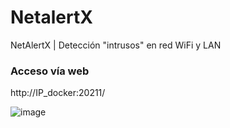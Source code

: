 # NetalertX

NetAlertX | Detección "intrusos" en red WiFi y LAN

### Acceso vía web
http://IP_docker:20211/

![image](https://github.com/user-attachments/assets/aff0e434-ba70-4a2b-acdc-ee6f84585d82)
